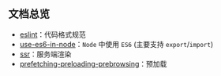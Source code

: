## 文档总览
- [eslint](./eslint.md)：代码格式规范
- [use-es6-in-node](./use-es6-in-node.md)：`Node` 中使用 `ES6` (主要支持 `export`/`import`)
- [ssr](./ssr.md)：服务端渲染
- [prefetching-preloading-prebrowsing](./prefetching-preloading-prebrowsing.md)：预加载
